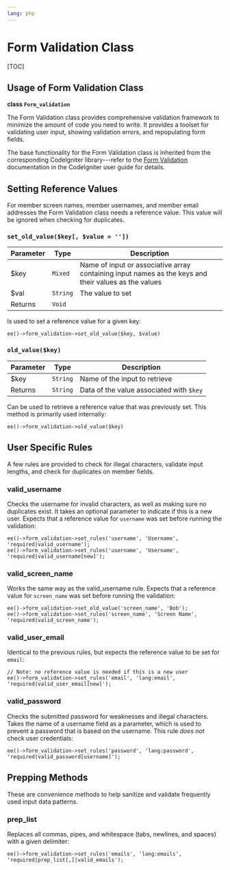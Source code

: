 ```yaml
---
lang: php
---
```


<!--
    This source file is part of the open source project
    ExpressionEngine User Guide (https://github.com/ExpressionEngine/ExpressionEngine-User-Guide)

    @link      https://expressionengine.com/
    @copyright Copyright (c) 2003-2019, EllisLab Corp. (https://ellislab.com)
    @license   https://expressionengine.com/license Licensed under Apache License, Version 2.0
-->

# Form Validation Class

[TOC]

## Usage of Form Validation Class

**class `Form_validation`**

The Form Validation class provides comprehensive validation framework to minimize the amount of code you need to write. It provides a toolset for validating user input, showing validation errors, and repopulating form fields.

The base functionality for the Form Validation class is inherited from the corresponding CodeIgniter library---refer to the [Form Validation](https://ellislab.com/codeigniter/user-guide/libraries/form_validation.html) documentation in the CodeIgniter user guide for details.

## Setting Reference Values

For member screen names, member usernames, and member email addresses the Form Validation class needs a reference value. This value will be ignored when checking for duplicates.

### `set_old_value($key[, $value = ''])`

| Parameter | Type     | Description                                                                                          |
| --------- | -------- | ---------------------------------------------------------------------------------------------------- |
| \$key     | `Mixed`  | Name of input or associative array containing input names as the keys and their values as the values |
| \$val     | `String` | The value to set                                                                                     |
| Returns   | `Void`   |                                                                                                      |

Is used to set a reference value for a given key:

    ee()->form_validation->set_old_value($key, $value)

### `old_value($key)`

| Parameter | Type     | Description                              |
| --------- | -------- | ---------------------------------------- |
| \$key     | `String` | Name of the input to retrieve            |
| Returns   | `String` | Data of the value associated with `$key` |

Can be used to retrieve a reference value that was previously set. This method is primarily used internally:

    ee()->form_validation->old_value($key)

## User Specific Rules

A few rules are provided to check for illegal characters, validate input lengths, and check for duplicates on member fields.

### valid_username

Checks the username for invalid characters, as well as making sure no duplicates exist. It takes an optional parameter to indicate if this is a new user. Expects that a reference value for `username` was set before running the validation:

    ee()->form_validation->set_rules('username', 'Username', 'required|valid_username');
    ee()->form_validation->set_rules('username', 'Username', 'required|valid_username[new]');

### valid_screen_name

Works the same way as the valid_username rule. Expects that a reference value for `screen_name` was set before running the validation:

    ee()->form_validation->set_old_value('screen_name', 'Bob');
    ee()->form_validation->set_rules('screen_name', 'Screen Name', 'required|valid_screen_name');

### valid_user_email

Identical to the previous rules, but expects the reference value to be set for `email`:

    // Note: no reference value is needed if this is a new user
    ee()->form_validation->set_rules('email', 'lang:email', 'required|valid_user_email[new]');

### valid_password

Checks the submitted password for weaknesses and illegal characters. Takes the name of a username field as a parameter, which is used to prevent a password that is based on the username. This rule _does not_ check user credentials:

    ee()->form_validation->set_rules('password', 'lang:password', 'required|valid_password[username]');

## Prepping Methods

These are convenience methods to help sanitize and validate frequently used input data patterns.

### prep_list

Replaces all commas, pipes, and whitespace (tabs, newlines, and spaces) with a given delimiter:

    ee()->form_validation->set_rules('emails', 'lang:emails', 'required|prep_list[,]|valid_emails');
